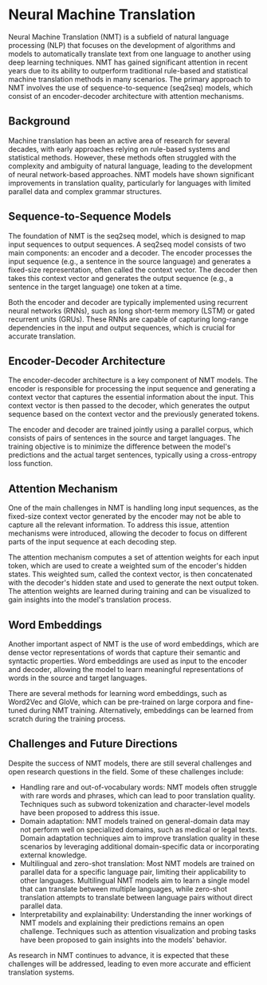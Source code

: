 # Neural Machine Translation

Neural Machine Translation (NMT) is a subfield of natural language processing (NLP) that focuses on the development of algorithms and models to automatically translate text from one language to another using deep learning techniques. NMT has gained significant attention in recent years due to its ability to outperform traditional rule-based and statistical machine translation methods in many scenarios. The primary approach to NMT involves the use of sequence-to-sequence (seq2seq) models, which consist of an encoder-decoder architecture with attention mechanisms.

## Background

Machine translation has been an active area of research for several decades, with early approaches relying on rule-based systems and statistical methods. However, these methods often struggled with the complexity and ambiguity of natural language, leading to the development of neural network-based approaches. NMT models have shown significant improvements in translation quality, particularly for languages with limited parallel data and complex grammar structures.

## Sequence-to-Sequence Models

The foundation of NMT is the seq2seq model, which is designed to map input sequences to output sequences. A seq2seq model consists of two main components: an encoder and a decoder. The encoder processes the input sequence (e.g., a sentence in the source language) and generates a fixed-size representation, often called the context vector. The decoder then takes this context vector and generates the output sequence (e.g., a sentence in the target language) one token at a time.

Both the encoder and decoder are typically implemented using recurrent neural networks (RNNs), such as long short-term memory (LSTM) or gated recurrent units (GRUs). These RNNs are capable of capturing long-range dependencies in the input and output sequences, which is crucial for accurate translation.

## Encoder-Decoder Architecture

The encoder-decoder architecture is a key component of NMT models. The encoder is responsible for processing the input sequence and generating a context vector that captures the essential information about the input. This context vector is then passed to the decoder, which generates the output sequence based on the context vector and the previously generated tokens.

The encoder and decoder are trained jointly using a parallel corpus, which consists of pairs of sentences in the source and target languages. The training objective is to minimize the difference between the model's predictions and the actual target sentences, typically using a cross-entropy loss function.

## Attention Mechanism

One of the main challenges in NMT is handling long input sequences, as the fixed-size context vector generated by the encoder may not be able to capture all the relevant information. To address this issue, attention mechanisms were introduced, allowing the decoder to focus on different parts of the input sequence at each decoding step.

The attention mechanism computes a set of attention weights for each input token, which are used to create a weighted sum of the encoder's hidden states. This weighted sum, called the context vector, is then concatenated with the decoder's hidden state and used to generate the next output token. The attention weights are learned during training and can be visualized to gain insights into the model's translation process.

## Word Embeddings

Another important aspect of NMT is the use of word embeddings, which are dense vector representations of words that capture their semantic and syntactic properties. Word embeddings are used as input to the encoder and decoder, allowing the model to learn meaningful representations of words in the source and target languages.

There are several methods for learning word embeddings, such as Word2Vec and GloVe, which can be pre-trained on large corpora and fine-tuned during NMT training. Alternatively, embeddings can be learned from scratch during the training process.

## Challenges and Future Directions

Despite the success of NMT models, there are still several challenges and open research questions in the field. Some of these challenges include:

- Handling rare and out-of-vocabulary words: NMT models often struggle with rare words and phrases, which can lead to poor translation quality. Techniques such as subword tokenization and character-level models have been proposed to address this issue.
- Domain adaptation: NMT models trained on general-domain data may not perform well on specialized domains, such as medical or legal texts. Domain adaptation techniques aim to improve translation quality in these scenarios by leveraging additional domain-specific data or incorporating external knowledge.
- Multilingual and zero-shot translation: Most NMT models are trained on parallel data for a specific language pair, limiting their applicability to other languages. Multilingual NMT models aim to learn a single model that can translate between multiple languages, while zero-shot translation attempts to translate between language pairs without direct parallel data.
- Interpretability and explainability: Understanding the inner workings of NMT models and explaining their predictions remains an open challenge. Techniques such as attention visualization and probing tasks have been proposed to gain insights into the models' behavior.

As research in NMT continues to advance, it is expected that these challenges will be addressed, leading to even more accurate and efficient translation systems.
